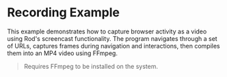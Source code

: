 # Recording Example

This example demonstrates how to capture browser activity as a video using Rod's screencast functionality. The program navigates through a set of URLs, captures frames during navigation and interactions, then compiles them into an MP4 video using FFmpeg.

> Requires FFmpeg to be installed on the system.
